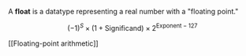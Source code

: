 A **float** is a datatype representing a real number with a "floating point."


$$
(-1)^S \times (1 + \mathsf{Significand}) \times 2^{\mathsf{Exponent} - 127}
$$

[[Floating-point arithmetic]]